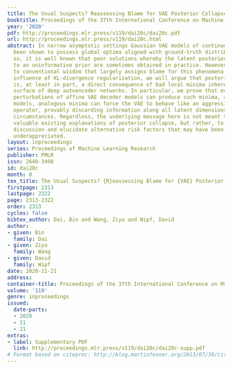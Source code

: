 ```yaml
---
title: The Usual Suspects? Reassessing Blame for VAE Posterior Collapse
booktitle: Proceedings of the 37th International Conference on Machine Learning
year: '2020'
pdf: http://proceedings.mlr.press/v119/dai20c/dai20c.pdf
url: http://proceedings.mlr.press/v119/dai20c.html
abstract: In narrow asymptotic settings Gaussian VAE models of continuous data have
  been shown to possess global optima aligned with ground-truth distributions. Even
  so, it is well known that poor solutions whereby the latent posterior collapses
  to an uninformative prior are sometimes obtained in practice. However, contrary
  to conventional wisdom that largely assigns blame for this phenomena on the undue
  influence of KL-divergence regularization, we will argue that posterior collapse
  is, at least in part, a direct consequence of bad local minima inherent to the loss
  surface of deep autoencoder networks. In particular, we prove that even small nonlinear
  perturbations of affine VAE decoder models can produce such minima, and in deeper
  models, analogous minima can force the VAE to behave like an aggressive truncation
  operator, provably discarding information along all latent dimensions in certain
  circumstances. Regardless, the underlying message here is not meant to undercut
  valuable existing explanations of posterior collapse, but rather, to refine the
  discussion and elucidate alternative risk factors that may have been previously
  underappreciated.
layout: inproceedings
series: Proceedings of Machine Learning Research
publisher: PMLR
issn: 2640-3498
id: dai20c
month: 0
tex_title: The Usual Suspects? {R}eassessing Blame for {VAE} Posterior Collapse
firstpage: 2313
lastpage: 2322
page: 2313-2322
order: 2313
cycles: false
bibtex_author: Dai, Bin and Wang, Ziyu and Wipf, David
author:
- given: Bin
  family: Dai
- given: Ziyu
  family: Wang
- given: David
  family: Wipf
date: 2020-11-21
address: 
container-title: Proceedings of the 37th International Conference on Machine Learning
volume: '119'
genre: inproceedings
issued:
  date-parts:
  - 2020
  - 11
  - 21
extras:
- label: Supplementary PDF
  link: http://proceedings.mlr.press/v119/dai20c/dai20c-supp.pdf
# Format based on citeproc: http://blog.martinfenner.org/2013/07/30/citeproc-yaml-for-bibliographies/
---
```

